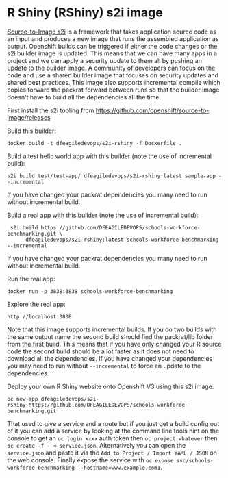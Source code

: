 
# R Shiny (RShiny) s2i image

[Source-to-Image s2i](https://docs.openshift.com/container-platform/3.6/architecture/core_concepts/builds_and_image_streams.html#source-build) is a framework that takes application source code as an input and produces a new image that runs the assembled application as output. Openshift builds can be triggered if either the code changes or the s2i builder image is updated. This means that we can have many apps in a project and we can apply a security update to them all by pushing an update to the builder image. A community of developers can focus on the code and use a shared builder image that focuses on security updates and shared best practices. This image also supports incremental compile which copies forward the packrat forward between runs so that the builder image doesn't have to build all the dependencies all the time.

First install the s2i tooling from https://github.com/openshift/source-to-image/releases

Build this builder: 

```
docker build -t dfeagiledevops/s2i-rshiny -f Dockerfile . 
```

Build a test hello world app with this builder (note the use of incremental build):

```
s2i build test/test-app/ dfeagiledevops/s2i-rshiny:latest sample-app --incremental
```

If you have changed your packrat dependencies you many need to run without incremental build. 

Build a real app with this builder (note the use of incremental build): 

```
 s2i build https://github.com/DFEAGILEDEVOPS/schools-workforce-benchmarking.git \
      dfeagiledevops/s2i-rshiny:latest schools-workforce-benchmarking --incremental
```

If you have changed your packrat dependencies you many need to run without incremental build. 

Run the real app: 

```
docker run -p 3838:3838 schools-workforce-benchmarking
```

Explore the real app:

```
http://localhost:3838
```

Note that this image supports incremental builds. If you do two builds with the same output name the second build should find the packrat/lib folder from the first build. This means that if you have only changed your R source code the second build should be a lot faster as it does not need to download all the dependencies. If you have changed your dependencies you may need to run without `--incremental` to force an update to the dependencies.  

Deploy your own R Shiny website onto Openshift V3 using this s2i image: 

```
oc new-app dfeagiledevops/s2i-rshiny~https://github.com/DFEAGILEDEVOPS/schools-workforce-benchmarking.git
```

That used to give a service and a route but if you just get a build config out of it you can add a service by looking at the command line tools hint on the console to get an `oc login xxxx` auth token then `oc project whatever` then `oc create -f - < service.json`. Alternatively you can open the `service.json` and paste it via the `Add to Project / Import YAML / JSON` on the web console. Finally expose the service with `oc expose svc/schools-workforce-benchmarking --hostname=www.example.com1`.
